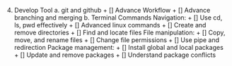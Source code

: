 4. Develop Tool
    a. git and github
        + [] Advance Workflow
        + [] Advance branching and merging
    b. Terminal Commands
        Navigation:
            + [] Use cd, ls, pwd effectively
            + [] Advanced linux commands
            + [] Create and remove directories
            + [] Find and locate files
        File manipulation:
            + [] Copy, move, and rename files
            + [] Change file permissions
            + [] Use pipe and redirection
        Package management:
            + [] Install global and local packages
            + [] Update and remove packages
            + [] Understand package conflicts

